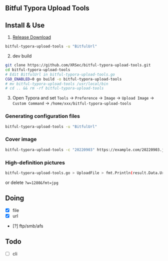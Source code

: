## Bitful Typora Upload Tools

## Install & Use

1. [Release Download](/releases)

```bash
bitful-typora-upload-tools -u "BitfulUrl"
```

2. dev build

```bash
git clone https://github.com/XRSec/bitful-typora-upload-tools.git
cd bitful-typora-upload-tools
# Edit BitfulUrl in bitful-typora-upload-tools.go
CGO_ENABLED=0 go build -o bitful-typora-upload-tools
# mv bitful-typora-upload-tools /usr/local/bin
# cd .. && rm -rf bitful-typora-upload-tools
```

3. Open Typora and set `Tools` -> `Preference` -> `Image` -> `Upload Image` -> `Custom Command` -> `/home/xxx/bitful-typora-upload-tools`

### Generating configuration files

```bash
bitful-typora-upload-tools -u "BitfulUrl"
```

### Cover image

```bash
bitful-typora-upload-tools -c "20220903" https://example.com/20220903.jpg
```
### High-definition pictures

```bash
bitful-typora-upload-tools.go > UploadFile > fmt.Println(result.Data.Url) ==> fmt.Println(result.Data.OUrl)
```

or delete `?w=1280&fmt=jpg`

## Doing

- [x] file
- [x] url
- [?] ftp/smb/afs

## Todo
- [ ] cli